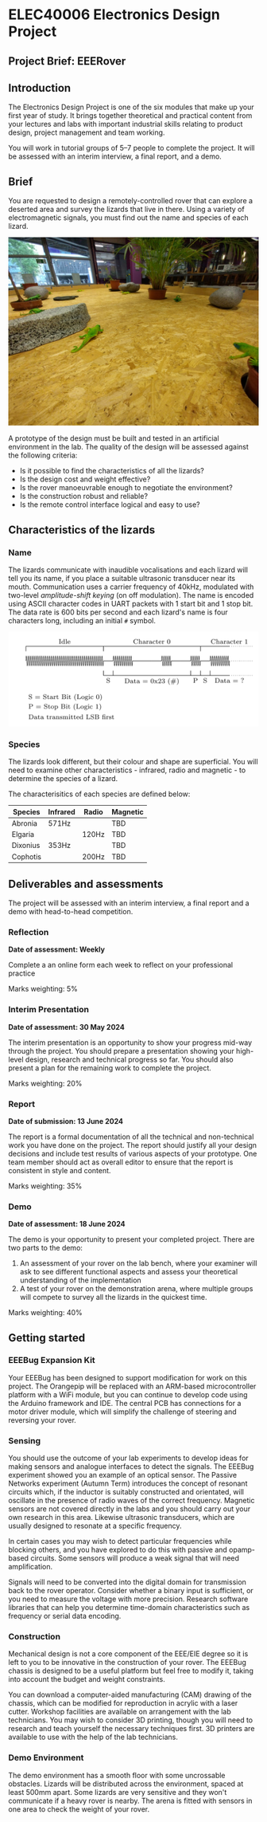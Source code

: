 # ELEC40006 Electronics Design Project 
## Project Brief: EEERover
	
## Introduction
	
The Electronics Design Project is one of the six modules that make up your first year of study.
It brings together theoretical and practical content from your lectures and labs with important industrial skills relating to product design, project management and team working.
		
You will work in tutorial groups of 5–7 people to complete the project.
It will be assessed with an interim interview, a final report, and a demo.
		
## Brief

You are requested to design a remotely-controlled rover that can explore a deserted area and survey the lizards that live in there.
Using a variety of electromagnetic signals, you must find out the name and species of each lizard.

![Lizards in their environment](lizard-arena.jpg)
  
A prototype of the design must be built and tested in an artificial environment in the lab.
The quality of the design will be assessed against the following criteria:
- Is it possible to find the characteristics of all the lizards?
- Is the design cost and weight effective?
- Is the rover manoeuvrable enough to negotiate the environment?
- Is the construction robust and reliable?
- Is the remote control interface logical and easy to use?
	
## Characteristics of the lizards
### Name

The lizards communicate with inaudible vocalisations and each lizard will tell you its name, if you place a suitable ultrasonic transducer near its mouth.
Communication uses a carrier frequency of 40kHz, modulated with two-level *amplitude-shift keying* (on off modulation).
The name is encoded using ASCII character codes in UART packets with 1 start bit and 1 stop bit.
The data rate is 600 bits per second and each lizard's name is four characters long, including an initial `#` symbol.
	
![Lizard name encoded in radio frequency](name-encoding.png)
	
### Species

The lizards look different, but their colour and shape are superficial. You will need to examine other characteristics - infrared, radio and magnetic - to determine the species of a lizard.

The characterisitics of each species are defined below:

| Species  | Infrared | Radio | Magnetic |
| -------- | -------- | ----- | -------- |
| Abronia  | 571Hz      |       | TBD      |
| Elgaria  |          | 120Hz   | TBD      |
| Dixonius | 353Hz      |       | TBD      |
| Cophotis |          | 200Hz   | TBD      |

## Deliverables and assessments
	
The project will be assessed with an interim interview, a final report and a demo with head-to-head competition.

### Reflection

**Date of assessment:  Weekly**

Complete a an online form each week to reflect on your professional practice

Marks weighting: 5%

### Interim Presentation

**Date of assessment:  30 May 2024**

The interim presentation is an opportunity to show your progress mid-way through the project.
You should prepare a presentation showing your high-level design, research and technical progress so far.
You should also present a plan for the remaining work to complete the project.

Marks weighting: 20%
	
### Report

**Date of submission:  13 June 2024**

The report is a formal documentation of all the technical and non-technical work you have done on the project.
The report should justify all your design decisions and include test results of various aspects of your prototype.
One team member should act as overall editor to ensure that the report is consistent in style and content.

Marks weighting: 35%
			
### Demo

**Date of assessment:  18 June 2024**

The demo is your opportunity to present your completed project.
There are two parts to the demo:
1. An assessment of your rover on the lab bench, where your examiner will ask to see different functional aspects and assess your theoretical understanding of the implementation
2. A test of your rover on the demonstration arena, where multiple groups will compete to survey all the lizards in the quickest time.

Marks weighting: 40%
	
## Getting started
				
### EEEBug Expansion Kit
Your EEEBug has been designed to support modification for work on this project.
The Orangepip will be replaced with an ARM-based microcontroller platform with a WiFi module, but you can continue to develop code using the Arduino framework and IDE.
The central PCB has connections for a motor driver module, which will simplify the challenge of steering and reversing your rover.
			
### Sensing
You should use the outcome of your lab experiments to develop ideas for making sensors and analogue interfaces to detect the signals.
The EEEBug experiment showed you an example of an optical sensor.
The Passive Networks experiment (Autumn Term) introduces the concept of resonant circuits which, if the inductor is suitably constructed and orientated, will oscillate in the presence of radio waves of the correct frequency.
Magnetic sensors are not covered directly in the labs and you should carry out your own research in this area. Likewise ultrasonic transducers, which are usually designed to resonate at a specific frequency.
			
In certain cases you may wish to detect particular frequencies while blocking others, and you have explored to do this with passive and opamp-based circuits.
Some sensors will produce a weak signal that will need amplification.

Signals will need to be converted into the digital domain for transmission back to the rover operator.
Consider whether a binary input is sufficient, or you need to measure the voltage with more precision.
Research software libraries that can help you determine time-domain characteristics such as frequency or serial data encoding.
			
### Construction
Mechanical design is not a core component of the EEE/EIE degree so it is left to you to be innovative in the construction of your rover.
The EEEBug chassis is designed to be a useful platform but feel free to modify it, taking into account the budget and weight constraints.
			
You can download a computer-aided manufacturing (CAM) drawing of the chassis, which can be modified for reproduction in acrylic with a laser cutter.
Workshop facilities are available on arrangement with the lab technicians.
You may wish to consider 3D printing, though you will need to research and teach yourself the necessary techniques first.
3D printers are available to use with the help of the lab technicians.	

### Demo Environment
The demo environment has a smooth floor with some uncrossable obstacles.
Lizards will be distributed across the environment, spaced at least 500mm apart.
Some lizards are very sensitive and they won't communicate if a heavy rover is nearby.
The arena is fitted with sensors in one area to check the weight of your rover.
